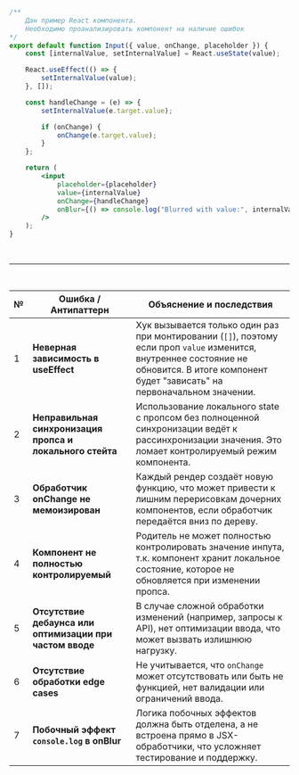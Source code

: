 &nbsp;
&nbsp;
&nbsp;

```jsx
/**
    Дан пример React компонента.
    Необходимо проанализировать компонент на наличие ошибок
*/
export default function Input({ value, onChange, placeholder }) {
    const [internalValue, setInternalValue] = React.useState(value);

    React.useEffect(() => {
        setInternalValue(value);
    }, []);

    const handleChange = (e) => {
        setInternalValue(e.target.value);

        if (onChange) {
            onChange(e.target.value);
        }
    };

    return (
        <input
            placeholder={placeholder}
            value={internalValue}
            onChange={handleChange}
            onBlur={() => console.log("Blurred with value:", internalValue)}
        />
    );
}
```

&nbsp;
&nbsp;
&nbsp;

---

&nbsp;
&nbsp;
&nbsp;

<!-- Проблемы в инпуте выше -->

| №   | Ошибка / Антипаттерн                                      | Объяснение и последствия                                                                                                                                                                       |
| --- | --------------------------------------------------------- | ---------------------------------------------------------------------------------------------------------------------------------------------------------------------------------------------- |
| 1   | **Неверная зависимость в useEffect**                      | Хук вызывается только один раз при монтировании (`[]`), поэтому если проп `value` изменится, внутреннее состояние не обновится. В итоге компонент будет "зависать" на первоначальном значении. |
| 2   | **Неправильная синхронизация пропса и локального стейта** | Использование локального state с пропсом без полноценной синхронизации ведёт к рассинхронизации значения. Это ломает контролируемый режим компонента.                                          |
| 3   | **Обработчик onChange не мемоизирован**                   | Каждый рендер создаёт новую функцию, что может привести к лишним перерисовкам дочерних компонентов, если обработчик передаётся вниз по дереву.                                                 |
| 4   | **Компонент не полностью контролируемый**                 | Родитель не может полностью контролировать значение инпута, т.к. компонент хранит локальное состояние, которое не обновляется при изменении пропса.                                            |
| 5   | **Отсутствие дебаунса или оптимизации при частом вводе**  | В случае сложной обработки изменений (например, запросы к API), нет оптимизации ввода, что может вызвать излишнюю нагрузку.                                                                    |
| 6   | **Отсутствие обработки edge cases**                       | Не учитывается, что `onChange` может отсутствовать или быть не функцией, нет валидации или ограничений ввода.                                                                                  |
| 7   | **Побочный эффект `console.log` в onBlur**                | Логика побочных эффектов должна быть отделена, а не встроена прямо в JSX-обработчики, что усложняет тестирование и поддержку.                                                                  |

&nbsp;
&nbsp;
&nbsp;
